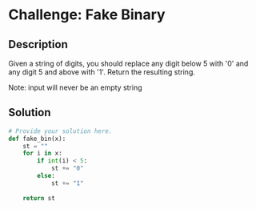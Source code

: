 # Challenge: Fake Binary

## Description

Given a string of digits, you should replace any digit below 5 with '0' and any digit 5 and above with '1'. Return the resulting string.

Note: input will never be an empty string

## Solution

```python
# Provide your solution here.
def fake_bin(x):
    st = ""
    for i in x:
        if int(i) < 5:
            st += "0"
        else:
            st += "1"
            
    return st

